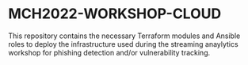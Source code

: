 # MCH2022-WORKSHOP-CLOUD

This repository contains the necessary Terraform modules and Ansible roles to deploy the infrastructure used during the streaming anaylytics workshop for phishing detection and/or vulnerability tracking. 